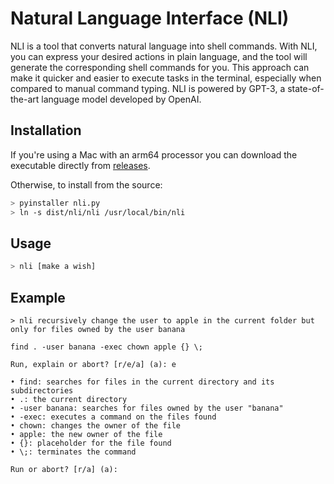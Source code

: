 # Natural Language Interface (NLI)

NLI is a tool that converts natural language into shell commands. With NLI, you can express your desired actions in plain language, and the tool will generate the corresponding shell commands for you. This approach can make it quicker and easier to execute tasks in the terminal, especially when compared to manual command typing. NLI is powered by GPT-3, a state-of-the-art language model developed by OpenAI.

## Installation

If you're using a Mac with an arm64 processor you can download the executable directly from [releases](https://github.com/ngsilverman/nli/releases).

Otherwise, to install from the source:
```bash
> pyinstaller nli.py
> ln -s dist/nli/nli /usr/local/bin/nli
```

## Usage

```bash
> nli [make a wish]
```

## Example

```
> nli recursively change the user to apple in the current folder but only for files owned by the user banana

find . -user banana -exec chown apple {} \;

Run, explain or abort? [r/e/a] (a): e

• find: searches for files in the current directory and its subdirectories
• .: the current directory
• -user banana: searches for files owned by the user "banana"
• -exec: executes a command on the files found
• chown: changes the owner of the file
• apple: the new owner of the file
• {}: placeholder for the file found
• \;: terminates the command

Run or abort? [r/a] (a): 
```